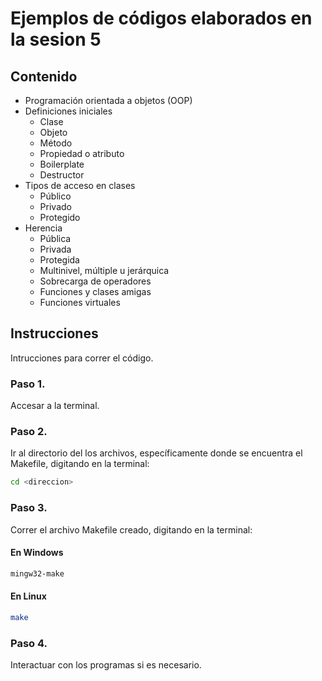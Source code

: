 # Ejemplos de códigos elaborados en la sesion 5

## Contenido

- Programación orientada a objetos (OOP)
- Definiciones iniciales
    - Clase
    - Objeto
    - Método
    - Propiedad o atributo
    - Boilerplate
    - Destructor
- Tipos de acceso en clases
    - Público
    - Privado
    - Protegido
- Herencia
    - Pública
    - Privada
    - Protegida
    - Multinivel, múltiple u jerárquica
    - Sobrecarga de operadores
    - Funciones y clases amigas
    - Funciones virtuales


## **Instrucciones**

Intrucciones para correr el código.

### Paso 1.

Accesar a la terminal.

### Paso 2.

Ir al directorio del los archivos, específicamente donde se encuentra el Makefile, digitando en la terminal:

```bash
cd <direccion>
```

### Paso 3.

Correr el archivo Makefile creado, digitando en la terminal:

#### En Windows

```bash
mingw32-make
```

#### En Linux

```bash
make
```

### Paso 4.

Interactuar con los programas si es necesario.